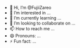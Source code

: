 - 👋 Hi, I’m @FujiiZareo
- 👀 I’m interested in ...
- 🌱 I’m currently learning ...
- 💞️ I’m looking to collaborate on ...
- 📫 How to reach me ...
- 😄 Pronouns: ...
- ⚡ Fun fact: ...

<!---
FujiiZareo/FujiiZareo is a ✨ special ✨ repository because its `README.md` (this file) appears on your GitHub profile.
You can click the Preview link to take a look at your changes.
--->
